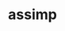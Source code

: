 ---
title: "assimp"
layout: cache
categories: [package, develop]
meta: {"compilers": ["gcc@=11.1.0", "gcc@=11.4.0", "oneapi@=2024.2.1"], "num_specs": 18, "num_specs_by_stack": {"data-vis-sdk": 6, "e4s": 4, "e4s-oneapi": 4, "hep": 4, "root": 18}, "oss": ["ubuntu20.04", "ubuntu22.04"], "platforms": ["linux"], "stacks": ["data-vis-sdk", "e4s", "e4s-oneapi", "hep", "root"], "targets": ["x86_64_v3"], "versions": ["5.4.3"]}
spec_details: [{"compiler": "oneapi@=2024.2.1", "hash": "2tikfdl5iulprsuab5w5locri7vlbkdg", "os": "ubuntu22.04", "platform": "linux", "size": "-", "stacks": ["e4s-oneapi", "root"], "tarball": "https://binaries.spack.io/develop/build_cache/linux-ubuntu22.04-x86_64_v3/oneapi-2024.2.1/assimp-5.4.3/linux-ubuntu22.04-x86_64_v3-oneapi-2024.2.1-assimp-5.4.3-2tikfdl5iulprsuab5w5locri7vlbkdg.spack", "target": "x86_64_v3", "variants": ["build_system=cmake", "build_type=Release", "generator=make", "~ipo", "+shared"], "versions": ["5.4.3"]}, {"compiler": "oneapi@=2024.2.1", "hash": "2wdj53f2ij6jr6grw6bbwirgdlz6ggz5", "os": "ubuntu22.04", "platform": "linux", "size": "-", "stacks": ["e4s-oneapi", "root"], "tarball": "https://binaries.spack.io/develop/build_cache/linux-ubuntu22.04-x86_64_v3/oneapi-2024.2.1/assimp-5.4.3/linux-ubuntu22.04-x86_64_v3-oneapi-2024.2.1-assimp-5.4.3-2wdj53f2ij6jr6grw6bbwirgdlz6ggz5.spack", "target": "x86_64_v3", "variants": ["build_system=cmake", "build_type=Release", "generator=make", "~ipo", "+shared"], "versions": ["5.4.3"]}, {"compiler": "gcc@=11.4.0", "hash": "5e6xfhsmgjge7kgk4b355ai32vdmzmku", "os": "ubuntu22.04", "platform": "linux", "size": "-", "stacks": ["hep", "root"], "tarball": "https://binaries.spack.io/develop/build_cache/linux-ubuntu22.04-x86_64_v3/gcc-11.4.0/assimp-5.4.3/linux-ubuntu22.04-x86_64_v3-gcc-11.4.0-assimp-5.4.3-5e6xfhsmgjge7kgk4b355ai32vdmzmku.spack", "target": "x86_64_v3", "variants": ["build_system=cmake", "build_type=Release", "generator=make", "~ipo", "+shared"], "versions": ["5.4.3"]}, {"compiler": "oneapi@=2024.2.1", "hash": "6qosphiesjniyyutnpepzspke6zeincd", "os": "ubuntu22.04", "platform": "linux", "size": "-", "stacks": ["e4s-oneapi", "root"], "tarball": "https://binaries.spack.io/develop/build_cache/linux-ubuntu22.04-x86_64_v3/oneapi-2024.2.1/assimp-5.4.3/linux-ubuntu22.04-x86_64_v3-oneapi-2024.2.1-assimp-5.4.3-6qosphiesjniyyutnpepzspke6zeincd.spack", "target": "x86_64_v3", "variants": ["build_system=cmake", "build_type=Release", "generator=make", "~ipo", "+shared"], "versions": ["5.4.3"]}, {"compiler": "gcc@=11.4.0", "hash": "asdzlo7ljoj3s4dyjpcu3zrtgsmu3uss", "os": "ubuntu22.04", "platform": "linux", "size": "-", "stacks": ["e4s", "root"], "tarball": "https://binaries.spack.io/develop/build_cache/linux-ubuntu22.04-x86_64_v3/gcc-11.4.0/assimp-5.4.3/linux-ubuntu22.04-x86_64_v3-gcc-11.4.0-assimp-5.4.3-asdzlo7ljoj3s4dyjpcu3zrtgsmu3uss.spack", "target": "x86_64_v3", "variants": ["build_system=cmake", "build_type=Release", "generator=make", "~ipo", "+shared"], "versions": ["5.4.3"]}, {"compiler": "gcc@=11.1.0", "hash": "eir6s4bgm3xnimh6stvbxdw6ctxc2bhr", "os": "ubuntu20.04", "platform": "linux", "size": "-", "stacks": ["data-vis-sdk", "root"], "tarball": "https://binaries.spack.io/develop/build_cache/linux-ubuntu20.04-x86_64_v3/gcc-11.1.0/assimp-5.4.3/linux-ubuntu20.04-x86_64_v3-gcc-11.1.0-assimp-5.4.3-eir6s4bgm3xnimh6stvbxdw6ctxc2bhr.spack", "target": "x86_64_v3", "variants": ["build_system=cmake", "build_type=Release", "generator=make", "~ipo", "+shared"], "versions": ["5.4.3"]}, {"compiler": "gcc@=11.1.0", "hash": "em33lrmvvfnapvo54ow7hu5eo7s34eo6", "os": "ubuntu20.04", "platform": "linux", "size": "-", "stacks": ["data-vis-sdk", "root"], "tarball": "https://binaries.spack.io/develop/build_cache/linux-ubuntu20.04-x86_64_v3/gcc-11.1.0/assimp-5.4.3/linux-ubuntu20.04-x86_64_v3-gcc-11.1.0-assimp-5.4.3-em33lrmvvfnapvo54ow7hu5eo7s34eo6.spack", "target": "x86_64_v3", "variants": ["build_system=cmake", "build_type=Release", "generator=make", "~ipo", "+shared"], "versions": ["5.4.3"]}, {"compiler": "gcc@=11.1.0", "hash": "knl5xbipcc4egtroscbznvmtuznrcx4b", "os": "ubuntu20.04", "platform": "linux", "size": "-", "stacks": ["data-vis-sdk", "root"], "tarball": "https://binaries.spack.io/develop/build_cache/linux-ubuntu20.04-x86_64_v3/gcc-11.1.0/assimp-5.4.3/linux-ubuntu20.04-x86_64_v3-gcc-11.1.0-assimp-5.4.3-knl5xbipcc4egtroscbznvmtuznrcx4b.spack", "target": "x86_64_v3", "variants": ["build_system=cmake", "build_type=Release", "generator=make", "~ipo", "+shared"], "versions": ["5.4.3"]}, {"compiler": "gcc@=11.4.0", "hash": "l2w3ydgdt5wglxwf5ki7klokgusqeutc", "os": "ubuntu22.04", "platform": "linux", "size": "-", "stacks": ["hep", "root"], "tarball": "https://binaries.spack.io/develop/build_cache/linux-ubuntu22.04-x86_64_v3/gcc-11.4.0/assimp-5.4.3/linux-ubuntu22.04-x86_64_v3-gcc-11.4.0-assimp-5.4.3-l2w3ydgdt5wglxwf5ki7klokgusqeutc.spack", "target": "x86_64_v3", "variants": ["build_system=cmake", "build_type=Release", "generator=make", "~ipo", "+shared"], "versions": ["5.4.3"]}, {"compiler": "oneapi@=2024.2.1", "hash": "nuhhka4kvagu224nuayviwxdykkfb7zv", "os": "ubuntu22.04", "platform": "linux", "size": "-", "stacks": ["e4s-oneapi", "root"], "tarball": "https://binaries.spack.io/develop/build_cache/linux-ubuntu22.04-x86_64_v3/oneapi-2024.2.1/assimp-5.4.3/linux-ubuntu22.04-x86_64_v3-oneapi-2024.2.1-assimp-5.4.3-nuhhka4kvagu224nuayviwxdykkfb7zv.spack", "target": "x86_64_v3", "variants": ["build_system=cmake", "build_type=Release", "generator=make", "~ipo", "+shared"], "versions": ["5.4.3"]}, {"compiler": "gcc@=11.4.0", "hash": "nze76eakplose64ceyefi5hnmpitxdgc", "os": "ubuntu22.04", "platform": "linux", "size": "-", "stacks": ["e4s", "root"], "tarball": "https://binaries.spack.io/develop/build_cache/linux-ubuntu22.04-x86_64_v3/gcc-11.4.0/assimp-5.4.3/linux-ubuntu22.04-x86_64_v3-gcc-11.4.0-assimp-5.4.3-nze76eakplose64ceyefi5hnmpitxdgc.spack", "target": "x86_64_v3", "variants": ["build_system=cmake", "build_type=Release", "generator=make", "~ipo", "+shared"], "versions": ["5.4.3"]}, {"compiler": "gcc@=11.4.0", "hash": "ob4bgpqst7gffuqj4ppmdpiy42xgbbkk", "os": "ubuntu22.04", "platform": "linux", "size": "-", "stacks": ["e4s", "root"], "tarball": "https://binaries.spack.io/develop/build_cache/linux-ubuntu22.04-x86_64_v3/gcc-11.4.0/assimp-5.4.3/linux-ubuntu22.04-x86_64_v3-gcc-11.4.0-assimp-5.4.3-ob4bgpqst7gffuqj4ppmdpiy42xgbbkk.spack", "target": "x86_64_v3", "variants": ["build_system=cmake", "build_type=Release", "generator=make", "~ipo", "+shared"], "versions": ["5.4.3"]}, {"compiler": "gcc@=11.4.0", "hash": "okcymxdagy4ohyks7ekf6yia6vgkqpxm", "os": "ubuntu22.04", "platform": "linux", "size": "-", "stacks": ["hep", "root"], "tarball": "https://binaries.spack.io/develop/build_cache/linux-ubuntu22.04-x86_64_v3/gcc-11.4.0/assimp-5.4.3/linux-ubuntu22.04-x86_64_v3-gcc-11.4.0-assimp-5.4.3-okcymxdagy4ohyks7ekf6yia6vgkqpxm.spack", "target": "x86_64_v3", "variants": ["build_system=cmake", "build_type=Release", "generator=make", "~ipo", "+shared"], "versions": ["5.4.3"]}, {"compiler": "gcc@=11.1.0", "hash": "qdmc3bhc3fwh5xtgbggxsjvckcp6nvp3", "os": "ubuntu20.04", "platform": "linux", "size": "-", "stacks": ["data-vis-sdk", "root"], "tarball": "https://binaries.spack.io/develop/build_cache/linux-ubuntu20.04-x86_64_v3/gcc-11.1.0/assimp-5.4.3/linux-ubuntu20.04-x86_64_v3-gcc-11.1.0-assimp-5.4.3-qdmc3bhc3fwh5xtgbggxsjvckcp6nvp3.spack", "target": "x86_64_v3", "variants": ["build_system=cmake", "build_type=Release", "generator=make", "~ipo", "+shared"], "versions": ["5.4.3"]}, {"compiler": "gcc@=11.4.0", "hash": "ua6moxom5tckc56jadjvdf5meebcokp2", "os": "ubuntu22.04", "platform": "linux", "size": "-", "stacks": ["hep", "root"], "tarball": "https://binaries.spack.io/develop/build_cache/linux-ubuntu22.04-x86_64_v3/gcc-11.4.0/assimp-5.4.3/linux-ubuntu22.04-x86_64_v3-gcc-11.4.0-assimp-5.4.3-ua6moxom5tckc56jadjvdf5meebcokp2.spack", "target": "x86_64_v3", "variants": ["build_system=cmake", "build_type=Release", "generator=make", "~ipo", "+shared"], "versions": ["5.4.3"]}, {"compiler": "gcc@=11.1.0", "hash": "ukzzq52o3tdf73dnwpur6rcazvyiul4a", "os": "ubuntu20.04", "platform": "linux", "size": "-", "stacks": ["data-vis-sdk", "root"], "tarball": "https://binaries.spack.io/develop/build_cache/linux-ubuntu20.04-x86_64_v3/gcc-11.1.0/assimp-5.4.3/linux-ubuntu20.04-x86_64_v3-gcc-11.1.0-assimp-5.4.3-ukzzq52o3tdf73dnwpur6rcazvyiul4a.spack", "target": "x86_64_v3", "variants": ["build_system=cmake", "build_type=Release", "generator=make", "~ipo", "+shared"], "versions": ["5.4.3"]}, {"compiler": "gcc@=11.4.0", "hash": "vqkmqf5yvvjn5tyqh7d7dipjcobgzyt3", "os": "ubuntu22.04", "platform": "linux", "size": "-", "stacks": ["e4s", "root"], "tarball": "https://binaries.spack.io/develop/build_cache/linux-ubuntu22.04-x86_64_v3/gcc-11.4.0/assimp-5.4.3/linux-ubuntu22.04-x86_64_v3-gcc-11.4.0-assimp-5.4.3-vqkmqf5yvvjn5tyqh7d7dipjcobgzyt3.spack", "target": "x86_64_v3", "variants": ["build_system=cmake", "build_type=Release", "generator=make", "~ipo", "+shared"], "versions": ["5.4.3"]}, {"compiler": "gcc@=11.1.0", "hash": "xvcuxoewll74w2ztwuc4vxpzqrjyuog7", "os": "ubuntu20.04", "platform": "linux", "size": "-", "stacks": ["data-vis-sdk", "root"], "tarball": "https://binaries.spack.io/develop/build_cache/linux-ubuntu20.04-x86_64_v3/gcc-11.1.0/assimp-5.4.3/linux-ubuntu20.04-x86_64_v3-gcc-11.1.0-assimp-5.4.3-xvcuxoewll74w2ztwuc4vxpzqrjyuog7.spack", "target": "x86_64_v3", "variants": ["build_system=cmake", "build_type=Release", "generator=make", "~ipo", "+shared"], "versions": ["5.4.3"]}]
---